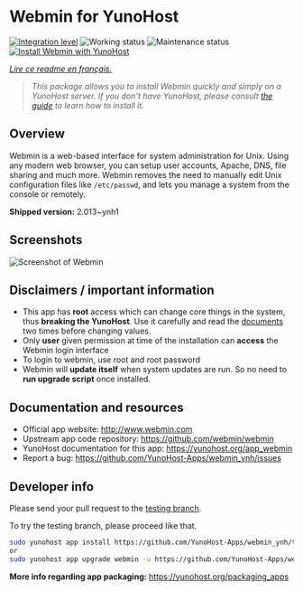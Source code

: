 <!--
N.B.: This README was automatically generated by https://github.com/YunoHost/apps/tree/master/tools/README-generator
It shall NOT be edited by hand.
-->

# Webmin for YunoHost

[![Integration level](https://dash.yunohost.org/integration/webmin.svg)](https://dash.yunohost.org/appci/app/webmin) ![Working status](https://ci-apps.yunohost.org/ci/badges/webmin.status.svg) ![Maintenance status](https://ci-apps.yunohost.org/ci/badges/webmin.maintain.svg)  
[![Install Webmin with YunoHost](https://install-app.yunohost.org/install-with-yunohost.svg)](https://install-app.yunohost.org/?app=webmin)

*[Lire ce readme en français.](./README_fr.md)*

> *This package allows you to install Webmin quickly and simply on a YunoHost server.
If you don't have YunoHost, please consult [the guide](https://yunohost.org/#/install) to learn how to install it.*

## Overview

Webmin is a web-based interface for system administration for Unix. Using any modern web browser, you can setup user accounts, Apache, DNS, file sharing and much more. Webmin removes the need to manually edit Unix configuration files like `/etc/passwd`, and lets you manage a system from the console or remotely.

**Shipped version:** 2.013~ynh1

## Screenshots

![Screenshot of Webmin](./doc/screenshots/screenshot1.gif)

## Disclaimers / important information

* This app has **root** access which can change core things in the system, thus **breaking the YunoHost**. Use it carefully and read the [documents](https://doxfer.webmin.com/Webmin/Main_Page) two times before changing values.
* Only **user** given permission at time of the installation can **access** the Webmin login interface
* To login to webmin, use root and root password 
* Webmin will **update itself** when system updates are run. So no need to **run upgrade script** once installed.

## Documentation and resources

* Official app website: <http://www.webmin.com>
* Upstream app code repository: <https://github.com/webmin/webmin>
* YunoHost documentation for this app: <https://yunohost.org/app_webmin>
* Report a bug: <https://github.com/YunoHost-Apps/webmin_ynh/issues>

## Developer info

Please send your pull request to the [testing branch](https://github.com/YunoHost-Apps/webmin_ynh/tree/testing).

To try the testing branch, please proceed like that.

``` bash
sudo yunohost app install https://github.com/YunoHost-Apps/webmin_ynh/tree/testing --debug
or
sudo yunohost app upgrade webmin -u https://github.com/YunoHost-Apps/webmin_ynh/tree/testing --debug
```

**More info regarding app packaging:** <https://yunohost.org/packaging_apps>

